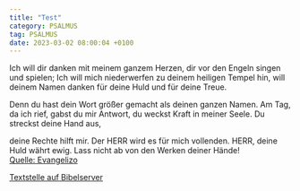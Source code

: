 ```yaml
---
title: "Test"
category: PSALMUS
tag: PSALMUS
date: 2023-03-02 08:00:04 +0100
---
```

Ich will dir danken  mit meinem ganzem Herzen,
dir vor den Engeln singen und spielen;
Ich will mich niederwerfen zu deinem heiligen Tempel hin, 
will deinem Namen danken für deine Huld und für deine Treue. 

Denn du hast dein Wort
größer gemacht als deinen ganzen Namen.
Am Tag, da ich rief, gabst du mir Antwort, du weckst Kraft in meiner Seele.<!--more--> 
Du streckst deine Hand aus,

deine Rechte hilft mir.
Der HERR wird es für mich vollenden. HERR, deine Huld währt ewig. Lass nicht ab von den Werken deiner Hände!<br>
[Quelle: Evangelizo](https://evangeliumtagfuertag.org/DE/gospel)

[Textstelle auf Bibelserver](https://www.bibleserver.com/EU/ps138(137),1-2ab.2cd-3.7cd-8)
